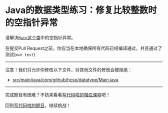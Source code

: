# Java的数据类型练习：修复比较整数时的空指针异常

请解决[`Main`这个类](https://github.com/hcsp/fix-npe-in-compare-integers/blob/master/src/main/java/com/github/hcsp/datatype/Main.java)中的空指针异常。

在提交Pull Request之前，你应当在本地确保所有代码已经编译通过，并且通过了测试(`mvn test`)

-----
注意！我们只允许你修改以下文件，对其他文件的修改会被拒绝：
- [src/main/java/com/github/hcsp/datatype/Main.java](https://github.com/hcsp/fix-npe-in-compare-integers/blob/master/src/main/java/com/github/hcsp/datatype/Main.java)
-----


完成题目有困难？不妨来看看[写代码啦的相应课程](https://xiedaimala.com/tasks/efcf13d5-5f69-4dc4-a090-6f99e4af06e4/video_tutorials/a02c3e58-ed51-42fd-aa2a-fe594b43272a)吧！

回到[写代码啦的题目](https://xiedaimala.com/tasks/efcf13d5-5f69-4dc4-a090-6f99e4af06e4/quizzes/6d4bde5f-b7aa-4fce-bc4f-c35bd192d661)，继续挑战！
